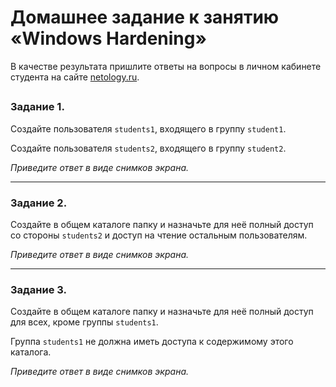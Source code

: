# Домашнее задание к занятию «Windows Hardening»

В качестве результата пришлите ответы на вопросы в личном кабинете студента на сайте [netology.ru](https://netology.ru/).

## 

### Задание 1.

Создайте пользователя `students1`, входящего в группу `student1`.

Создайте пользователя `students2`, входящего в группу `student2`.

*Приведите ответ в виде снимков экрана.*

------

### Задание 2.

Создайте в общем каталоге папку и назначьте для неё полный доступ со стороны `students2` и доступ на чтение остальным пользователям.

*Приведите ответ в виде снимков экрана.*

------

### Задание 3.

Создайте в общем каталоге папку и назначьте для неё полный доступ для всех, кроме группы `students1`.

Группа `students1` не должна иметь доступа к содержимому этого каталога.

*Приведите ответ в виде снимков экрана.*
